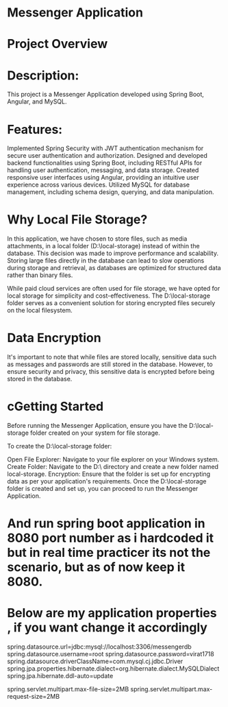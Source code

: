 # Messenger Application

# Project Overview


# Description: 
This project is a Messenger Application developed using Spring Boot, Angular, and MySQL.

# Features:
Implemented Spring Security with JWT authentication mechanism for secure user authentication and authorization.
Designed and developed backend functionalities using Spring Boot, including RESTful APIs for handling user authentication, messaging, and data storage.
Created responsive user interfaces using Angular, providing an intuitive user experience across various devices.
Utilized MySQL for database management, including schema design, querying, and data manipulation.

# Why Local File Storage?
In this application, we have chosen to store files, such as media attachments, in a local folder (D:\local-storage) instead of within the database. This decision was made to improve performance and scalability. Storing large files directly in the database can lead to slow operations during storage and retrieval, as databases are optimized for structured data rather than binary files.

While paid cloud services are often used for file storage, we have opted for local storage for simplicity and cost-effectiveness. The D:\local-storage folder serves as a convenient solution for storing encrypted files securely on the local filesystem.



# Data Encryption
It's important to note that while files are stored locally, sensitive data such as messages and passwords are still stored in the database. However, to ensure security and privacy, this sensitive data is encrypted before being stored in the database.

# cGetting Started
Before running the Messenger Application, ensure you have the D:\local-storage folder created on your system for file storage.

To create the D:\local-storage folder:

Open File Explorer: Navigate to your file explorer on your Windows system.
Create Folder: Navigate to the D:\ directory and create a new folder named local-storage.
Encryption: Ensure that the folder is set up for encrypting data as per your application's requirements.
Once the D:\local-storage folder is created and set up, you can proceed to run the Messenger Application.


# And run spring boot application in 8080 port number as i hardcoded it but in real time practicer its not the scenario, but as of now keep it 8080.



# Below are my application properties , if you want change it accordingly

spring.datasource.url=jdbc:mysql://localhost:3306/messengerdb
spring.datasource.username=root
spring.datasource.password=virat1718
spring.datasource.driverClassName=com.mysql.cj.jdbc.Driver
spring.jpa.properties.hibernate.dialect=org.hibernate.dialect.MySQLDialect
spring.jpa.hibernate.ddl-auto=update


spring.servlet.multipart.max-file-size=2MB
spring.servlet.multipart.max-request-size=2MB
